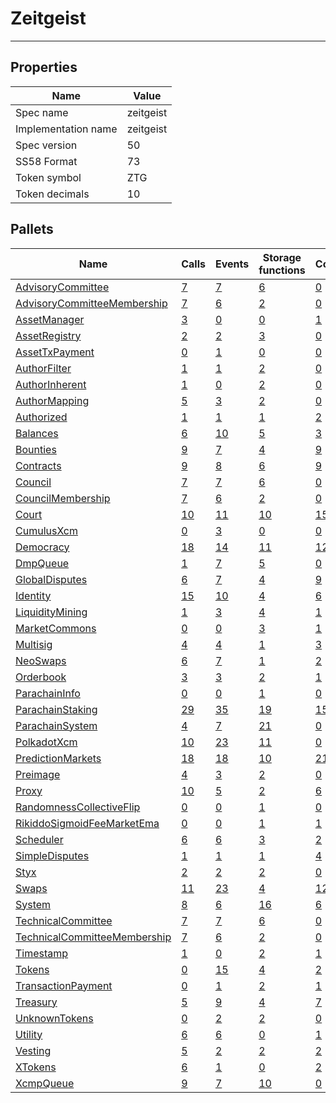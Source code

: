 # Zeitgeist

---------

## Properties
| Name | Value |
| -------- | -------- |
| Spec name     | zeitgeist     |
| Implementation name     | zeitgeist     |
| Spec version     | 50     |
| SS58 Format     | 73     |
| Token symbol      | ZTG     |
| Token decimals      | 10     |

## Pallets
| Name | Calls | Events | Storage functions | Constants | Errors |
| -------- | -------- | -------- | -------- | -------- | -------- |
| [AdvisoryCommittee](advisorycommittee.md) | [7](advisorycommittee.md#calls) | [7](advisorycommittee.md#events) | [6](advisorycommittee.md#storage-functions) | [0](advisorycommittee.md#constants) | [10](advisorycommittee.md#errors) |
| [AdvisoryCommitteeMembership](advisorycommitteemembership.md) | [7](advisorycommitteemembership.md#calls) | [6](advisorycommitteemembership.md#events) | [2](advisorycommitteemembership.md#storage-functions) | [0](advisorycommitteemembership.md#constants) | [3](advisorycommitteemembership.md#errors) |
| [AssetManager](assetmanager.md) | [3](assetmanager.md#calls) | [0](assetmanager.md#events) | [0](assetmanager.md#storage-functions) | [1](assetmanager.md#constants) | [3](assetmanager.md#errors) |
| [AssetRegistry](assetregistry.md) | [2](assetregistry.md#calls) | [2](assetregistry.md#events) | [3](assetregistry.md#storage-functions) | [0](assetregistry.md#constants) | [5](assetregistry.md#errors) |
| [AssetTxPayment](assettxpayment.md) | [0](assettxpayment.md#calls) | [1](assettxpayment.md#events) | [0](assettxpayment.md#storage-functions) | [0](assettxpayment.md#constants) | [0](assettxpayment.md#errors) |
| [AuthorFilter](authorfilter.md) | [1](authorfilter.md#calls) | [1](authorfilter.md#events) | [2](authorfilter.md#storage-functions) | [0](authorfilter.md#constants) | [0](authorfilter.md#errors) |
| [AuthorInherent](authorinherent.md) | [1](authorinherent.md#calls) | [0](authorinherent.md#events) | [2](authorinherent.md#storage-functions) | [0](authorinherent.md#constants) | [3](authorinherent.md#errors) |
| [AuthorMapping](authormapping.md) | [5](authormapping.md#calls) | [3](authormapping.md#events) | [2](authormapping.md#storage-functions) | [0](authormapping.md#constants) | [8](authormapping.md#errors) |
| [Authorized](authorized.md) | [1](authorized.md#calls) | [1](authorized.md#events) | [1](authorized.md#storage-functions) | [2](authorized.md#constants) | [3](authorized.md#errors) |
| [Balances](balances.md) | [6](balances.md#calls) | [10](balances.md#events) | [5](balances.md#storage-functions) | [3](balances.md#constants) | [8](balances.md#errors) |
| [Bounties](bounties.md) | [9](bounties.md#calls) | [7](bounties.md#events) | [4](bounties.md#storage-functions) | [9](bounties.md#constants) | [11](bounties.md#errors) |
| [Contracts](contracts.md) | [9](contracts.md#calls) | [8](contracts.md#events) | [6](contracts.md#storage-functions) | [9](contracts.md#constants) | [29](contracts.md#errors) |
| [Council](council.md) | [7](council.md#calls) | [7](council.md#events) | [6](council.md#storage-functions) | [0](council.md#constants) | [10](council.md#errors) |
| [CouncilMembership](councilmembership.md) | [7](councilmembership.md#calls) | [6](councilmembership.md#events) | [2](councilmembership.md#storage-functions) | [0](councilmembership.md#constants) | [3](councilmembership.md#errors) |
| [Court](court.md) | [10](court.md#calls) | [11](court.md#events) | [10](court.md#storage-functions) | [15](court.md#constants) | [46](court.md#errors) |
| [CumulusXcm](cumulusxcm.md) | [0](cumulusxcm.md#calls) | [3](cumulusxcm.md#events) | [0](cumulusxcm.md#storage-functions) | [0](cumulusxcm.md#constants) | [0](cumulusxcm.md#errors) |
| [Democracy](democracy.md) | [18](democracy.md#calls) | [14](democracy.md#events) | [11](democracy.md#storage-functions) | [12](democracy.md#constants) | [23](democracy.md#errors) |
| [DmpQueue](dmpqueue.md) | [1](dmpqueue.md#calls) | [7](dmpqueue.md#events) | [5](dmpqueue.md#storage-functions) | [0](dmpqueue.md#constants) | [2](dmpqueue.md#errors) |
| [GlobalDisputes](globaldisputes.md) | [6](globaldisputes.md#calls) | [7](globaldisputes.md#events) | [4](globaldisputes.md#storage-functions) | [9](globaldisputes.md#constants) | [17](globaldisputes.md#errors) |
| [Identity](identity.md) | [15](identity.md#calls) | [10](identity.md#events) | [4](identity.md#storage-functions) | [6](identity.md#constants) | [18](identity.md#errors) |
| [LiquidityMining](liquiditymining.md) | [1](liquiditymining.md#calls) | [3](liquiditymining.md#events) | [4](liquiditymining.md#storage-functions) | [1](liquiditymining.md#constants) | [1](liquiditymining.md#errors) |
| [MarketCommons](marketcommons.md) | [0](marketcommons.md#calls) | [0](marketcommons.md#events) | [3](marketcommons.md#storage-functions) | [1](marketcommons.md#constants) | [5](marketcommons.md#errors) |
| [Multisig](multisig.md) | [4](multisig.md#calls) | [4](multisig.md#events) | [1](multisig.md#storage-functions) | [3](multisig.md#constants) | [14](multisig.md#errors) |
| [NeoSwaps](neoswaps.md) | [6](neoswaps.md#calls) | [7](neoswaps.md#events) | [1](neoswaps.md#storage-functions) | [2](neoswaps.md#constants) | [25](neoswaps.md#errors) |
| [Orderbook](orderbook.md) | [3](orderbook.md#calls) | [3](orderbook.md#events) | [2](orderbook.md#storage-functions) | [1](orderbook.md#constants) | [8](orderbook.md#errors) |
| [ParachainInfo](parachaininfo.md) | [0](parachaininfo.md#calls) | [0](parachaininfo.md#events) | [1](parachaininfo.md#storage-functions) | [0](parachaininfo.md#constants) | [0](parachaininfo.md#errors) |
| [ParachainStaking](parachainstaking.md) | [29](parachainstaking.md#calls) | [35](parachainstaking.md#events) | [19](parachainstaking.md#storage-functions) | [15](parachainstaking.md#constants) | [45](parachainstaking.md#errors) |
| [ParachainSystem](parachainsystem.md) | [4](parachainsystem.md#calls) | [7](parachainsystem.md#events) | [21](parachainsystem.md#storage-functions) | [0](parachainsystem.md#constants) | [8](parachainsystem.md#errors) |
| [PolkadotXcm](polkadotxcm.md) | [10](polkadotxcm.md#calls) | [23](polkadotxcm.md#events) | [11](polkadotxcm.md#storage-functions) | [0](polkadotxcm.md#constants) | [20](polkadotxcm.md#errors) |
| [PredictionMarkets](predictionmarkets.md) | [18](predictionmarkets.md#calls) | [18](predictionmarkets.md#events) | [10](predictionmarkets.md#storage-functions) | [21](predictionmarkets.md#constants) | [50](predictionmarkets.md#errors) |
| [Preimage](preimage.md) | [4](preimage.md#calls) | [3](preimage.md#events) | [2](preimage.md#storage-functions) | [0](preimage.md#constants) | [6](preimage.md#errors) |
| [Proxy](proxy.md) | [10](proxy.md#calls) | [5](proxy.md#events) | [2](proxy.md#storage-functions) | [6](proxy.md#constants) | [8](proxy.md#errors) |
| [RandomnessCollectiveFlip](randomnesscollectiveflip.md) | [0](randomnesscollectiveflip.md#calls) | [0](randomnesscollectiveflip.md#events) | [1](randomnesscollectiveflip.md#storage-functions) | [0](randomnesscollectiveflip.md#constants) | [0](randomnesscollectiveflip.md#errors) |
| [RikiddoSigmoidFeeMarketEma](rikiddosigmoidfeemarketema.md) | [0](rikiddosigmoidfeemarketema.md#calls) | [0](rikiddosigmoidfeemarketema.md#events) | [1](rikiddosigmoidfeemarketema.md#storage-functions) | [1](rikiddosigmoidfeemarketema.md#constants) | [3](rikiddosigmoidfeemarketema.md#errors) |
| [Scheduler](scheduler.md) | [6](scheduler.md#calls) | [6](scheduler.md#events) | [3](scheduler.md#storage-functions) | [2](scheduler.md#constants) | [5](scheduler.md#errors) |
| [SimpleDisputes](simpledisputes.md) | [1](simpledisputes.md#calls) | [1](simpledisputes.md#events) | [1](simpledisputes.md#storage-functions) | [4](simpledisputes.md#constants) | [7](simpledisputes.md#errors) |
| [Styx](styx.md) | [2](styx.md#calls) | [2](styx.md#events) | [2](styx.md#storage-functions) | [0](styx.md#constants) | [2](styx.md#errors) |
| [Swaps](swaps.md) | [11](swaps.md#calls) | [23](swaps.md#events) | [4](swaps.md#storage-functions) | [12](swaps.md#constants) | [39](swaps.md#errors) |
| [System](system.md) | [8](system.md#calls) | [6](system.md#events) | [16](system.md#storage-functions) | [6](system.md#constants) | [6](system.md#errors) |
| [TechnicalCommittee](technicalcommittee.md) | [7](technicalcommittee.md#calls) | [7](technicalcommittee.md#events) | [6](technicalcommittee.md#storage-functions) | [0](technicalcommittee.md#constants) | [10](technicalcommittee.md#errors) |
| [TechnicalCommitteeMembership](technicalcommitteemembership.md) | [7](technicalcommitteemembership.md#calls) | [6](technicalcommitteemembership.md#events) | [2](technicalcommitteemembership.md#storage-functions) | [0](technicalcommitteemembership.md#constants) | [3](technicalcommitteemembership.md#errors) |
| [Timestamp](timestamp.md) | [1](timestamp.md#calls) | [0](timestamp.md#events) | [2](timestamp.md#storage-functions) | [1](timestamp.md#constants) | [0](timestamp.md#errors) |
| [Tokens](tokens.md) | [0](tokens.md#calls) | [15](tokens.md#events) | [4](tokens.md#storage-functions) | [2](tokens.md#constants) | [8](tokens.md#errors) |
| [TransactionPayment](transactionpayment.md) | [0](transactionpayment.md#calls) | [1](transactionpayment.md#events) | [2](transactionpayment.md#storage-functions) | [1](transactionpayment.md#constants) | [0](transactionpayment.md#errors) |
| [Treasury](treasury.md) | [5](treasury.md#calls) | [9](treasury.md#events) | [4](treasury.md#storage-functions) | [7](treasury.md#constants) | [5](treasury.md#errors) |
| [UnknownTokens](unknowntokens.md) | [0](unknowntokens.md#calls) | [2](unknowntokens.md#events) | [2](unknowntokens.md#storage-functions) | [0](unknowntokens.md#constants) | [3](unknowntokens.md#errors) |
| [Utility](utility.md) | [6](utility.md#calls) | [6](utility.md#events) | [0](utility.md#storage-functions) | [1](utility.md#constants) | [1](utility.md#errors) |
| [Vesting](vesting.md) | [5](vesting.md#calls) | [2](vesting.md#events) | [2](vesting.md#storage-functions) | [2](vesting.md#constants) | [5](vesting.md#errors) |
| [XTokens](xtokens.md) | [6](xtokens.md#calls) | [1](xtokens.md#events) | [0](xtokens.md#storage-functions) | [2](xtokens.md#constants) | [19](xtokens.md#errors) |
| [XcmpQueue](xcmpqueue.md) | [9](xcmpqueue.md#calls) | [7](xcmpqueue.md#events) | [10](xcmpqueue.md#storage-functions) | [0](xcmpqueue.md#constants) | [5](xcmpqueue.md#errors) |